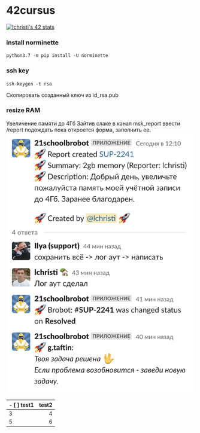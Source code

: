# 42cursus  
[![lchristi's 42 stats](https://badge42.herokuapp.com/api/stats/lchristi)](https://profile.intra.42.fr/users/lchristi)
  
### install norminette
```
python3.7 -m pip install -U norminette
```
### ssh key   
```
ssh-keygen -t rsa
```
Скопировать созданный ключ из id_rsa.pub
### resize RAM

Увеличение памяти до 4Гб
Зайтив слаке в канал msk_report ввести /report подождать пока откроется форма, заполнить ее.  
![mas_report](https://github.com/aposipov/42cursus/blob/main/Screen%20Shot%202022-02-24%20at%2012.57.31%20PM.png)
  
  
|- [ ] test1 |test2    |  
|-----|-----:|    
|3|4|
|5|6|
